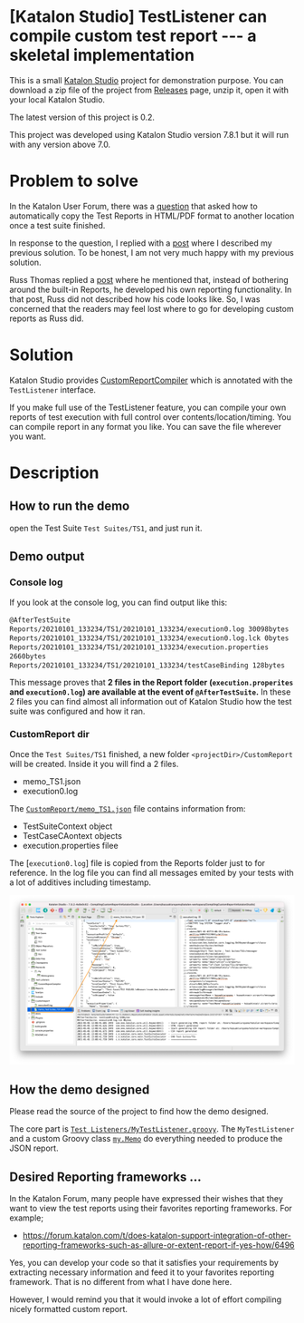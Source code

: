 [Katalon Studio] TestListener can compile custom test report --- a skeletal implementation
========

This is a small [Katalon Studio](https://www.katalon.com/download/) project for demonstration purpose.
You can download a zip file of the project from [Releases](https://github.com/kazurayam/CompilingCustomReportInKatalonStudio/releases) page, unzip it, open it with your local Katalon Studio.

The latest version of this project is 0.2.

This project was developed using Katalon Studio version 7.8.1 but it will run with any version above 7.0.

# Problem to solve

In the Katalon User Forum, there was a [question](https://forum.katalon.com/t/get-results-html-path-filename-through-code/50526) that asked how to automatically copy the Test Reports in HTML/PDF format to another location once a test suite finished.

In response to the question, I replied with a [post](https://forum.katalon.com/t/get-results-html-path-filename-through-code/50526/5)
where I described my previous solution. To be honest, I am not very much happy with my previous solution.

Russ Thomas replied a [post](https://forum.katalon.com/t/get-results-html-path-filename-through-code/50526/3) where
he mentioned that, instead of bothering around the built-in Reports, he developed his own reporting functionality. In that post, Russ did not described how his code looks like. So, I was concerned that the readers may feel lost where to go for developing custom reports as Russ did.

# Solution

Katalon Studio provides [CustomReportCompiler](https://docs.katalon.com/katalon-studio/docs/fixtures-listeners.html#test-listeners-test-hooks) which is annotated with the `TestListener` interface.

If you make full use of the TestListener feature, you can compile your own reports of test execution with full control over contents/location/timing. You can compile report in any format you like. You can save the file wherever you want.

# Description

## How to run the demo

open the Test Suite `Test Suites/TS1`, and just run it.

## Demo output

### Console log

If you look at the console log, you can find output like this:
```
@AfterTestSuite
Reports/20210101_133234/TS1/20210101_133234/execution0.log 30098bytes
Reports/20210101_133234/TS1/20210101_133234/execution0.log.lck 0bytes
Reports/20210101_133234/TS1/20210101_133234/execution.properties 2660bytes
Reports/20210101_133234/TS1/20210101_133234/testCaseBinding 128bytes
```

This message proves that **2 files in the Report folder (`execution.properites` and `execution0.log`) are available at the event of `@AfterTestSuite`.** In these 2 files you can find almost all information out of Katalon Studio how the test suite was configured and how it ran.

### CustomReport dir

Once the `Test Suites/TS1` finished, a new folder `<projectDir>/CustomReport` will be created.
Inside it you will find a 2 files.

- memo_TS1.json
- execution0.log

The [`CustomReport/memo_TS1.json`](CustomReport/memo_TS1.json) file contains information from:
- TestSuiteContext object
- TestCaseCAontext objects
- execution.properties filee

The [`execution0.log`] file is copied from the Reports folder just to for reference. In the log file you can find all messages emited by your tests with a lot of additives including timestamp.

![CustomReportCreated](docs/images/CustomReportCreated.png)

## How the demo designed

Please read the source of the project to find how the demo designed.

The core part is [`Test Listeners/MyTestListener.groovy`](Test%20Listeners/MyTestListener.groovy). The `MyTestListener` and a custom Groovy class [`my.Memo`](Keywords/my/Memo.groovy) do everything needed to produce the JSON report.

## Desired Reporting frameworks ...

In the Katalon Forum, many people have expressed their wishes that they want to view the test reports using their favorites reporting frameworks. For example;

- https://forum.katalon.com/t/does-katalon-support-integration-of-other-reporting-frameworks-such-as-allure-or-extent-report-if-yes-how/6496

Yes, you can develop your code so that it satisfies your requirements by extracting necessary information and feed it to your favorites reporting framework. That is no different from what I have done here.

However, I would remind you that it would invoke a lot of effort compiling nicely formatted custom report.
